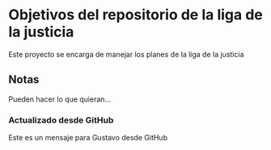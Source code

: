 # Objetivos del repositorio de la liga de la justicia

Este proyecto se encarga de manejar los planes de la liga de la justicia


## Notas
Pueden hacer lo que quieran...

### Actualizado desde GitHub
Este es un mensaje para Gustavo desde GitHub
